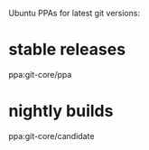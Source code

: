 Ubuntu PPAs for latest git versions:

# stable releases
ppa:git-core/ppa

# nightly builds
ppa:git-core/candidate


